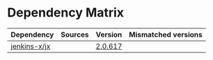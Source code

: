 # Dependency Matrix

Dependency | Sources | Version | Mismatched versions
---------- | ------- | ------- | -------------------
[jenkins-x/jx](https://github.com/jenkins-x/jx.git) |  | [2.0.617](https://github.com/jenkins-x/jx/releases/tag/v2.0.617) | 
